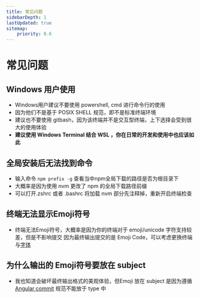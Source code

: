 ```yaml
---
title: 常见问题
sidebarDepth: 1
lastUpdated: true
sitemap:
    priority: 0.6
---
```

# 常见问题

## Windows 用户使用

- Windows用户建议不要使用 powershell, cmd 进行命令行的使用
- 因为他们不是基于 POSIX SHELL 规范，即不是标准终端环境
- 建议也不要使用 gitbash，因为该终端并不是交互型终端，上下选择会受到很大的使用体验
- **建议使用 Windows Terminal 结合 WSL ，你在日常的开发和使用中也应该如此**

## 全局安装后无法找到命令

- 输入命令 `npm prefix -g` 查看当中npm全局下载的路径是否为根目录下
- 大概率是因为使用 nvm 更改了 npm 的全局下载路径前缀
- 可以打开.zshrc 或者 .bashrc 将加载 nvm 部分先注释掉，重新开启终端检查

## 终端无法显示Emoji符号

- 终端无法Emoji符号，大概率是因为你的终端对于 emoji/unicode 字符支持较差，但是不影响提交
  因为最终输出提交的是 Emoji Code，可以考虑更换终端与[字体](https://github.com/ryanoasis/nerd-fonts)

## 为什么输出的 Emoji符号要放在 subject

- 我也知道会破坏最终输出格式的美观体验，但Emoji 放在 subject 是因为遵循 [Angular commit](https://github.com/angular/angular.js/blob/master/DEVELOPERS.md#commits) 规范不能放于 type 中
